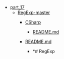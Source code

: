 - <a href = "E:\Node_projects\Node_Way\Education\Timur_Video_JS\part_17\cat.part_17\dir.part_17.md">part_17</a>
    - <a href = "E:\Node_projects\Node_Way\Education\Timur_Video_JS\part_17\RegExp-master\cat.RegExp-master\dir.RegExp-master.md">RegExp-master</a>
        - <a href = "E:\Node_projects\Node_Way\Education\Timur_Video_JS\part_17\RegExp-master\CSharp\cat.CSharp\dir.CSharp.md">CSharp</a>
            - <a href = "E:\Node_projects\Node_Way\Education\Timur_Video_JS\part_17\RegExp-master\CSharp\README.md">README.md</a>
        
        - <a href = "E:\Node_projects\Node_Way\Education\Timur_Video_JS\part_17\RegExp-master\README.md">README.md</a>
            - *# RegExp
    
